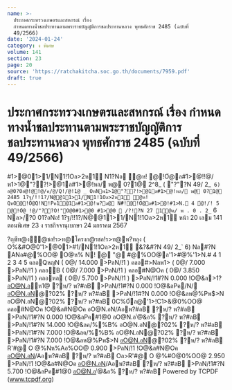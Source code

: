 ```yaml
---
name: >-
  ประกาศกระทรวงเกษตรและสหกรณ์ เรื่อง
  กำหนดทางน้ำชลประทานตามพระราชบัญญัติการชลประทานหลวง พุทธศักราช 2485 (ฉบับที่
  49/2566)
date: '2024-01-24'
category: ง พิเศษ
volume: 141
section: 23
page: 20
source: 'https://ratchakitcha.soc.go.th/documents/7959.pdf'
draft: true
---
```


# ประกาศกระทรวงเกษตรและสหกรณ์ เรื่อง กำหนดทางน้ำชลประทานตามพระราชบัญญัติการชลประทานหลวง พุทธศักราช 2485 (ฉบับที่ 49/2566)

#1>@01>1/N1!1Oล>2ห1์ N1?Nอ ํ@ห! @!Oํ@ล#1>@!!@/พ1>1@"??!>@1ล#1>@!หล/ พ@ 0?1@ 2^8_ ( "?"?N 49/ 2_` 6) อ@0?0อํ@!@!@/ค/@/Q!/@!1@ _ OหNพ1>1@"??!>@1ล#1>@!หล/ พ@ 0?1@ 2485 1?ฐ/!!1?/N@@11>1/N1!1Oล>2ห1์ ํ@ห! QหO@!Oํ@Q!N!Pค1@1ล#1>@!พ?ล@ N#็!@!Oํ@ล#1>@!#1>N. 4 ํ@!/! 5 @!Oํ@ !@/"??O!"O@0#1>@0 #1>@0  /?!?N 27 1@ค/ พ . 0 . 2_` 6 Nล>/?0 01?อNอ! 1?ฐ/!!1?/N@@11>1/N1!1Oล>2ห1์ หน้า 20 เลม 141 ตอนพิเศษ 23 ง ราชกิจจานุเบกษา 24 มกราคม 2567

?ญชีท@ง้ํ@ชล!ร>ท@โครงก@รชล!ร>ท@พ?ทลุง ( O%&#O@0'1>@01>#1/N1!1Oล>2ห1์ &?&#?N 49/ 2_` 6) Nล#?N ANอ#@%OO@ O@ห% N! @ "@ #@%OO@ล'1>#@%'1>N.# 4 1 2 3 4 5 คลอQหญN ( 0@/ 14.000 >PลN/!1 ) คลอ#>Nลพ1> ( 0@/ 7.000 >PลN/!1 ) คลอB ( 0@/ 7.000 >PลN/!1 ) คลอ#N@Oค ( 0@/ 3.850 >PลN/!1 ) คลอหล ( 0@/ 5.700 >PลN/!1 ) >PลN/!1#?N 0.000 !O@&ล>1? อO@N.อห1@ ?ห/? พ?#ลB >PลN/!1#?N 0.000 !O@&ลPค/N/ อO@N.อN@?02% ?ห/? พ?#ลB >PลN/!1#?N 0.000 !O@&ลห@%Pพ$>N อO@N.อN@?02% ?ห/? พ?#ลB 0C%0์ล@'1>!C1>&@0%OO@ คลอ#N@Oค !O@&ล#N@Oค อO@N.อN/Aอพ?#ลB ?ห/? พ?#ลB >PลN/!1#?N 0.000 !O@&ลPค#1@0 อO@N.อ'่@&อ% ?ห/? พ?#ลB >PลN/!1#?N 14.000 !O@&ลค/%%B% อO@N.อN@?02% ?ห/? พ?#ลB >PลN/!1#?N 7.000 !O@&ลค/%%B% อO@N.อN@?02% ?ห/? พ?#ลB >PลN/!1#?N 7.000 !O@&ลห@%Pพ$>N อO@N.อN@?02% ?ห/? พ?#ลB R'#@ O @%Nห%Aอ%OO@ 0.900 >PลN/!1 !O@&ล#N@Oค อO@N.อN/Aอพ?#ลB ?ห/? พ?#ลB Oล>R'#@ O @%#O@0%OO@ 2.950 >PลN/!1 !O@&ล#N@Oค อO@N.อN/Aอพ?#ลB ?ห/? พ?#ลB >PลN/!1#?N 5.700 !O@&ลPค#1@0 อO@N.อ'่@&อ% ?ห/? พ?#ลB Powered by TCPDF (www.tcpdf.org)
